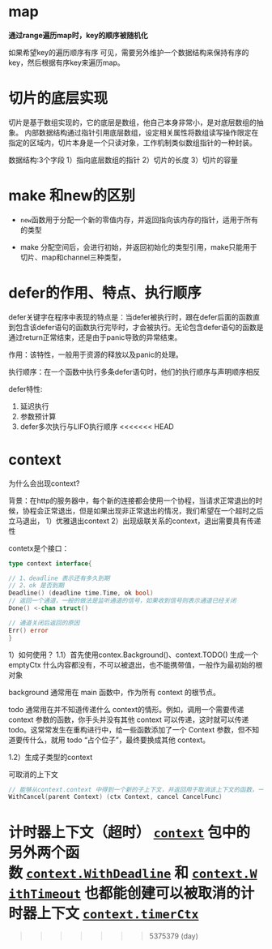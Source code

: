 
# map

**通过range遍历map时，key的顺序被随机化**

如果希望key的遍历顺序有序
可见，需要另外维护一个数据结构来保持有序的key，然后根据有序key来遍历map。


# 切片的底层实现

切片是基于数组实现的，它的底层是数组，他自己本身非常小，是对底层数组的抽象。
内部数据结构通过指针引用底层数组，设定相关属性将数组读写操作限定在指定的区域内，切片本身是一个只读对象，工作机制类似数组指针的一种封装。

数据结构:3个字段
1）指向底层数组的指针
2）切片的长度
3）切片的容量


# make 和new的区别

- `new`函数用于分配一个新的零值内存，并返回指向该内存的指针，适用于所有的类型

-   make 分配空间后，会进行初始，并返回初始化的类型引用，make只能用于切片、map和channel三种类型，


# defer的作用、特点、执行顺序

defer关键字在程序中表现的特点是：当defer被执行时，跟在defer后面的函数直到包含该defer语句的函数执行完毕时，才会被执行。无论包含defer语句的函数是通过return正常结束，还是由于panic导致的异常结束。

作用：该特性，一般用于资源的释放以及panic的处理。

执行顺序：在一个函数中执行多条defer语句时，他们的执行顺序与声明顺序相反

defer特性:
1) 延迟执行
2) 参数预计算
3) defer多次执行与LIFO执行顺序
<<<<<<< HEAD

# context

为什么会出现context?

背景：在http的服务器中，每个新的连接都会使用一个协程，当请求正常退出的时候，协程会正常退出，但是如果出现非正常退出的情况，我们希望在一个超时之后立马退出，
1）优雅退出context
2）出现级联关系的context，退出需要具有传递性

contetx是个接口：

```go
type context interface{

// 1、deadline 表示还有多久到期 
// 2、ok 是否到期
Deadline() (deadline time.Time, ok bool)
// 返回一个通道，一般的做法是监听通道的信号，如果收到信号则表示通道已经关闭
Done() <-chan struct()

// 通道关闭后返回的原因
Err() error
}
```

1）如何使用？
1.1）首先使用contex.Background()、context.TODO() 生成一个emptyCtx 什么内容都没有，不可以被退出，也不能携带值，一般作为最初始的根对象

background 通常用在 main 函数中，作为所有 context 的根节点。

todo 通常用在并不知道传递什么 context的情形。例如，调用一个需要传递 context 参数的函数，你手头并没有其他 context 可以传递，这时就可以传递 todo。这常常发生在重构进行中，给一些函数添加了一个 Context 参数，但不知道要传什么，就用 todo “占个位子”，最终要换成其他 context。

1.2）生成子类型的context

可取消的上下文

```go
// 能够从context.context 中得到一个新的子上下文，并返回用于取消该上下文的函数，一旦我们执行这个取消的函数，当前上下文以及它的子上下文都会被取消，
WithCancel(parent Context) (ctx Context, cancel CancelFunc)

```

计时器上下文（超时）
[`context`](https://github.com/golang/go/tree/master/src/context) 包中的另外两个函数 [`context.WithDeadline`](https://draveness.me/golang/tree/context.WithDeadline) 和 [`context.WithTimeout`](https://draveness.me/golang/tree/context.WithTimeout) 也都能创建可以被取消的计时器上下文 [`context.timerCtx`](https://draveness.me/golang/tree/context.timerCtx)
=======
>>>>>>> 5375379 (day)
